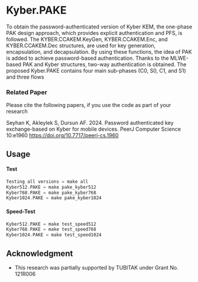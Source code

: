 # Kyber.PAKE
To obtain the password-authenticated version of Kyber KEM, the one-phase PAK design approach, which provides explicit authentication and PFS, is followed. The KYBER.CCAKEM.KeyGen, KYBER.CCAKEM.Enc, and KYBER.CCAKEM.Dec structures, are used for key generation, encapsulation, and decapsulation. By using these functions, the idea of PAK is added to achieve password-based authentication. Thanks to the MLWE-based PAK and Kyber structures, two-way authentication is obtained. The proposed Kyber.PAKE contains four main sub-phases (C0, S0, C1, and S1) and three flows

### Related Paper
Please cite the following papers, if you use the code as part of your research

Seyhan K, Akleylek S, Dursun AF. 2024. Password authenticated key exchange-based on Kyber for mobile devices. PeerJ Computer Science 10:e1960 https://doi.org/10.7717/peerj-cs.1960

## Usage

#### Test

```c
Testing all versions = make all
Kyber512.PAKE = make pake_kyber512
Kyber768.PAKE = make pake_kyber768
Kyber1024.PAKE = make pake_kyber1024
```


#### Speed-Test

```c
Kyber512.PAKE = make test_speed512
Kyber768.PAKE = make test_speed768
Kyber1024.PAKE = make test_speed1024
```


## Acknowledgment

- This research was partially supported by TUBITAK under Grant No. 121R006

  
